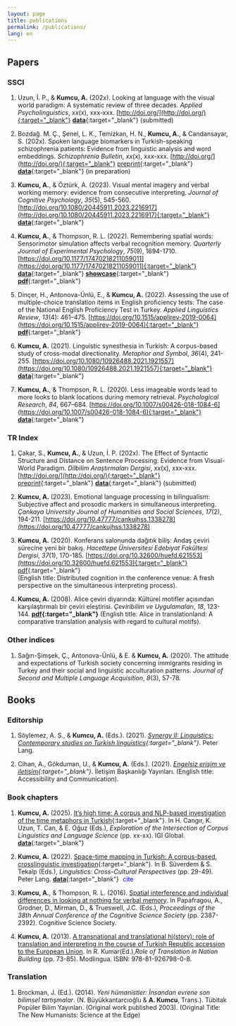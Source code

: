 ```yaml
---
layout: page
title: publications
permalink: /publications/
lang: en
---
```


## Papers

### SSCI

1. Uzun, İ. P., & **Kumcu, A.** (202x). Looking at language with the visual world paradigm: A systematic review of three decades. *Applied Psycholinguistics*, *xx*(x), xxx-xxx. [http://doi.org/](http://doi.org/){:target="_blank"} [**data**](https://osf.io/){:target="_blank"} (submitted)

2. Bozdağ. M. Ç., Şenel, L. K., Temizkan, H. N., **Kumcu, A.**, & Candansayar, S. (202x). Spoken language biomarkers in Turkish-speaking schizophrenia patients: Evidence from linguistic analysis and word embeddings. *Schizophrenia Bulletin*, *xx*(x), xxx-xxx. [http://doi.org/](http://doi.org/){:target="_blank"} [preprint](https://papers.ssrn.com){:target="_blank"} [**data**](https://osf.io/){:target="_blank"} (in preparation)

3. **Kumcu, A.**, & Öztürk, A. (2023). Visual mental imagery and verbal working memory: evidence from consecutive interpreting. *Journal of Cognitive Psychology*, *35*(5), 545-560. [http://doi.org/10.1080/20445911.2023.2216917](http://doi.org/10.1080/20445911.2023.2216917){:target="_blank"} [**data**](https://osf.io/gtxwa/){:target="_blank"}

4. **Kumcu, A.**, & Thompson, R. L. (2022). Remembering spatial words: Sensorimotor simulation affects verbal recognition memory. *Quarterly Journal of Experimental Psychology*, *75*(9), 1694-1710. [https://doi.org/10.1177/17470218211059011](https://doi.org/10.1177/17470218211059011){:target="_blank"} [**data**](https://osf.io/6wcen/){:target="_blank"} [**showcase**](https://link.growkudos.com/1n3kszmuw3k){:target="_blank"} [**pdf**](https://alperkumcu.github.io/pdfs/Remembering%20Spatial%20Words%20Sensorimotor%20Simulation%20Affects%20Verbal%20Recognition%20Memory.pdf){:target="_blank"}

5. Dinçer, H., Antonova-Ünlü, E., & **Kumcu, A.** (2022). Assessing the use of multiple-choice translation items in English proficiency tests: The case of the National English Proficiency Test in Turkey. *Applied Linguistics Review*, *13*(4): 461–475. [https://doi.org/10.1515/applirev-2019-0064](https://doi.org/10.1515/applirev-2019-0064){:target="_blank"} [**pdf**](https://alperkumcu.github.io/pdfs/10.1515_applirev-2019-0064.pdf){:target="_blank"}

6. **Kumcu, A.** (2021). Linguistic synesthesia in Turkish: A corpus-based study of cross-modal directionality. *Metaphor and Symbol*, *36*(4), 241-255. [https://doi.org/10.1080/10926488.2021.1921557](https://doi.org/10.1080/10926488.2021.1921557){:target="_blank"} [**data**](https://osf.io/2unvy/){:target="_blank"}

7. **Kumcu, A.**, & Thompson, R. L. (2020). Less imageable words lead to more looks to blank locations during memory retrieval. *Psychological Research*, *84*, 667–684. [https://doi.org/10.1007/s00426-018-1084-6](https://doi.org/10.1007/s00426-018-1084-6){:target="_blank"} [**data**](https://osf.io/m9yh3/){:target="_blank"}

### TR Index
1. Çakar, S., **Kumcu, A.**, & Uzun, İ. P. (202x). The Effect of Syntactic Structure and Distance on Sentence Processing: Evidence from Visual-World Paradigm. *Dilbilim Araştırmaları Dergisi*, *xx*(x), xxx-xxx. [http://doi.org/](http://doi.org/){:target="_blank"} [preprint](https://papers.ssrn.com/sol3/papers.cfm?abstract_id=4724807){:target="_blank"} [**data**](https://osf.io/m276f/){:target="_blank"} (submitted)

2. **Kumcu, A.** (2023). Emotional language processing in bilingualism: Subjective affect and prosodic markers in simultaneous interpreting. *Çankaya University Journal of Humanities and Social Sciences*, *17*(2), 194-211. [https://doi.org/10.47777/cankujhss.1338278](https://doi.org/10.47777/cankujhss.1338278)

3. **Kumcu, A.** (2020). Konferans salonunda dağıtık biliş: Andaş çeviri sürecine yeni bir bakış. *Hacettepe Üniversitesi Edebiyat Fakültesi Dergisi*, *37*(1), 170-185. [https://doi.org/10.32600/huefd.621553](https://doi.org/10.32600/huefd.621553){:target="_blank"} [pdf](http://example.com/){:target="_blank"}   
(English title: Distributed cognition in the conference venue: A fresh perspective on the simultaneous interpreting process).

4. **Kumcu, A.** (2008). Alice çeviri diyarında: Kültürel motifler açısından karşılaştırmalı bir çeviri eleştirisi. *Çeviribilim ve Uygulamaları*, *18*, 123-144. **[pdf](https://github.com/alperkumcu/alperkumcu.github.io/files/6416075/Alice.Ceviri.Diyarinda.pdf){:target="_blank"}**
(English title: Alice in translationland: A comparative translation analysis with regard to cultural motifs). 

### Other indices
1. Sağın-Şimşek, Ç., Antonova-Ünlü, & E. & **Kumcu, A.** (2020). The attitude and expectations of Turkish society concerning immigrants residing in Turkey and their social and linguistic acculturation patterns. *Journal of Second and Multiple Language Acquisition*, *8*(3), 57-78.

## Books

### Editorship
1. Söylemez, A. S., & **Kumcu, A.** (Eds.). (2021). *[Synergy II: Linguistics: Contemporary studies on Turkish linguistics](https://www.peterlang.com/abstract/title/75216?rskey=7oZpw0){:target="_blank"}*. Peter Lang.

2. Cihan, A., Gökduman, U., & **Kumcu, A.** (Eds.). (2021). *[Engelsiz erişim ve iletişim](https://www.iletisim.gov.tr/images/uploads/dosyalar/Engelsiz_Eris%CC%A7im_ve_I%CC%87letis%CC%A7im_Kitab%C4%B1_%281%29.pdf){:target="_blank"}*. İletişim Başkanlığı Yayınları. (English title: Accessibility and Communication). 

### Book chapters
1. **Kumcu, A.** (2025). [It’s high time: A corpus and NLP-based investigation of the time metaphors in Turkish](https://alperkumcu.github.io/pdfs/.pdf){:target="_blank"}. In H. Cangır, K. Uzun, T. Can, & E. Oğuz (Eds.), *Exploration of the Intersection of Corpus Linguistics and Language Science* (pp. xx-xx). IGI Global. [**data**](https://osf.io/ynwdm/){:target="_blank"}

2. **Kumcu, A.** (2022). [Space-time mapping in Turkish: A corpus-based, crosslinguistic investigation](https://alperkumcu.github.io/pdfs/Space-time_mapping_in_Turkish.pdf){:target="_blank"}. In B. Süverdem & S. Tekalp (Eds.), *Linguistics: Cross-Cultural Perspectives* (pp. 29-49). Peter Lang. [**data**](https://osf.io/3ksfb/){:target="_blank"} <span onclick="copyCitation()" style="cursor: pointer; color: blue; text-decoration: bold; margin-left: 5px;">cite</span>

<script>
function copyCitation() {
  const citationText = "Kumcu, A. (2022). Space-time mapping in Turkish: A corpus-based, crosslinguistic investigation. In B. Süverdem & S. Tekalp (Eds.), Linguistics: Cross-Cultural Perspectives (pp. 29-49). Peter Lang.";
  navigator.clipboard.writeText(citationText).then(() => {
    alert("Citation copied to clipboard!");
  }).catch((error) => {
    console.error("Failed to copy citation: ", error);
  });
}
</script>

3. **Kumcu, A.**, & Thompson, R. L. (2016). <a href="https://mindmodeling.org/cogsci2016/papers/0413/index.html" target="_blank">Spatial interference and individual differences in looking at nothing for verbal memory</a>. In Papafragou, A., Grodner, D., Mirman, D., & Trueswell, J.C. (Eds.), *Proceedings of the 38th Annual Conference of the Cognitive Science Society* (pp. 2387-2392). Cognitive Science Society.

4. **Kumcu, A.** (2013). <a href="alperkumcu.github.io/pdfs/A transnational and translational history.pdf" target="_blank">A transnational and translational hi(story): role of translation and interpreting in the course of Turkish Republic accession to the European Union</a>. In R. Kumar(Ed.),<i>Role of Translation in Nation Building</i> (pp. 73-85). Modlingua. ISBN: 978-81-926798-0-8.

### Translation
1. Brockman, J. (Ed.). (2014). *Yeni hümanistler: İnsandan evrene son bilimsel tartışmalar*. (N. Büyükkantarcıoğlu & **A. Kumcu**, Trans.). Tübitak Popüler Bilim Yayınları. (Original work published 2003). (Original Title: The New Humanists: Science at the Edge)